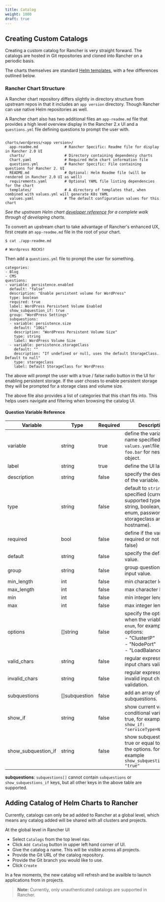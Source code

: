```yaml
---
title: Catalog
weight: 1000
draft: true
---
```


## Creating Custom Catalogs

Creating a custom catalog for Rancher is very straight forward. The catalogs are hosted in Git repositories and cloned into Rancher on a periodic basis.

The charts themselves are standard [Helm templates](https://github.com/kubernetes/helm/blob/master/docs/chart_template_guide/getting_started.md), with a few differences outlined below.

### Rancher Chart Structure

A Rancher chart repository differs slightly in directory structure from upstream repos in that it includes an `app version` directory. Though Rancher can use native Helm repositories as well.

A Rancher chart also has two additional files an `app-readme.md` file that provides a high level overview display in the Rancher 2.x UI and a `questions.yml` file defining questions to prompt the user with. 

```

charts/wordpress/<app version>/
  app-readme.md            # Rancher Specific: Readme file for display in Rancher 2.0 UI
  charts/                  # Directory containing dependency charts
  Chart.yaml               # Required Helm chart information file
  questions.yml            # Rancher Specific: File containing questions for Rancher 2. UI
  README.md                # Optional: Helm Readme file (will be rendered in Rancher 2.0 UI as well)
  requirements.yaml        # Optional YAML file listing dependencies for the chart
  templates/               # A directory of templates that, when combined with values.yml will generate K8s YAML
  values.yaml              # The default configuration values for this chart
```

*See the upstream Helm chart [developer reference](https://docs.helm.sh/developing_charts/) for a complete walk through of developing charts.*

To convert an upstream chart to take advantage of Rancher's enhanced UX, first create an `app-readme.md` file in the root of your chart.

```
$ cat ./app-readme.md

# Wordpress ROCKS!
```

Then add a `questions.yml` file to prompt the user for something.

```
categories:
- Blog
- CMS
questions:
- variable: persistence.enabled
  default: "false"
  description: "Enable persistent volume for WordPress"
  type: boolean
  required: true
  label: WordPress Persistent Volume Enabled
  show_subquestion_if: true
  group: "WordPress Settings"
  subquestions:
  - variable: persistence.size
    default: "10Gi"
    description: "WordPress Persistent Volume Size"
    type: string
    label: WordPress Volume Size
  - variable: persistence.storageClass
    default: ""
    description: "If undefined or null, uses the default StorageClass. Default to null"
    type: storageclass
    label: Default StorageClass for WordPress
```

The above will prompt the user with a true / false radio button in the UI for enabling persistent storage. If the user choses to enable persistent storage they will be prompted for a storage class and volume size.

The above file also provides a list of categories that this chart fits into. This helps users navigate and filtering when browsing the catalog UI.

#### Question Variable Reference

| Variable  | Type | Required | Description |
| ------------- | ------------- | --- |------------- |
| 	variable          | string  | true    |  define the variable name specified in the `values.yaml`file, using `foo.bar` for nested object. |
| 	label             | string  | true      |  define the UI label. |
| 	description       | string  | false      |  specify the description of the variable.|
| 	type              | string  | false      |  default to `string` if not specified (current supported types are string, boolean, int, enum, password, storageclass and hostname).|
| 	required          | bool    | false      |  define if the variable is required or not (true \| false)|
| 	default           | string  | false      |  specify the default value. |
| 	group             | string  | false      |  group questions by input value. |
| 	min_length        | int     | false      | min character length.|
| 	max_length        | int     | false      | max character length.|
| 	min               | int     | false      |  min integer length. |
| 	max               | int     | false      |  max integer length. |
| 	options           | []string | false     |  specify the options when the vriable type is `enum`, for example: options:<br> - "ClusterIP" <br> - "NodePort" <br> - "LoadBalancer"|
| 	valid_chars       | string   | false     |  regular expression for input chars validation. |
| 	invalid_chars     | string   | false     |  regular expression for invalid input chars validation.|
| 	subquestions      | []subquestion | false|  add an array of subquestions.|
| 	show_if           | string      | false  | show current variable if conditional variable is true, for example `show_if: "serviceType=Nodeport"` |
| 	show\_subquestion_if |  string  | false     | show subquestions if is true or equal to one of the options. for example `show_subquestion_if: "true"`|

**subquestions**: `subquestions[]` cannot contain `subquestions` or `show_subquestions_if` keys, but all other keys in the above table are supported. 

## Adding Catalog of Helm Charts to Rancher

Currently, catalogs can only be ad added to Rancher at a global level, which means any catalog added will be shared with all clusters and projects. 

At the global level in Rancher UI

* Select `Catalogs` from the top level nav.
* Click `Add Catalog` button in upper left hand corner of UI.
* Give the catalog a name. This will be visible across all projects.
* Provide the Git URL of the catalog repository.
* Provide the Git branch you would like to use.
* Click `Create`

In a few moments, the new catalog will refresh and be availble to launch applications from in projects.

> **Note:** Currently, only unauthenticated catalogs are supported in Rancher.
